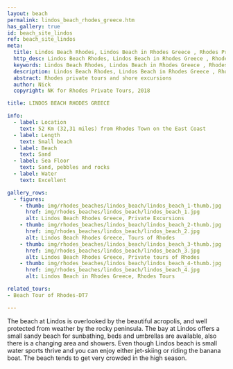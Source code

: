 ```yaml
---
layout: beach
permalink: lindos_beach_rhodes_greece.htm
has_gallery: true
id: beach_site_lindos
ref: beach_site_lindos
meta:
  title: Lindos Beach Rhodes, Lindos Beach in Rhodes Greece , Rhodes Private Tours
  http_desc: Lindos Beach Rhodes, Lindos Beach in Rhodes Greece , Rhodes Private Tours
  keywords: Lindos Beach Rhodes, Lindos Beach in Rhodes Greece , Rhodes Private Tours
  description: Lindos Beach Rhodes, Lindos Beach in Rhodes Greece , Rhodes Private Tours
  abstract: Rhodes private tours and shore excursions
  author: Nick
  copyright: NK for Rhodes Private Tours, 2018

title: LINDOS BEACH RHODES GREECE

info:
  - label: Location
    text: 52 Km (32,31 miles) from Rhodes Town on the East Coast
  - label: Length
    text: Small beach
  - label: Beach
    text: Sand
  - label: Sea Floor
    text: Sand, pebbles and rocks
  - label: Water
    text: Excellent

gallery_rows:
  - figures:
    - thumb: img/rhodes_beaches/lindos_beach/lindos_beach_1-thumb.jpg
      href: img/rhodes_beaches/lindos_beach/lindos_beach_1.jpg
      alt: Lindos Beach Rhodes Greece, Private Excursions
    - thumb: img/rhodes_beaches/lindos_beach/lindos_beach_2-thumb.jpg
      href: img/rhodes_beaches/lindos_beach/lindos_beach_2.jpg
      alt: Lindos Beach Rhodes Greece, Tours of Rhodes
    - thumb: img/rhodes_beaches/lindos_beach/lindos_beach_3-thumb.jpg
      href: img/rhodes_beaches/lindos_beach/lindos_beach_3.jpg
      alt: Lindos Beach Rhodes Greece, Private tours of Rhodes
    - thumb: img/rhodes_beaches/lindos_beach/lindos_beach_4-thumb.jpg
      href: img/rhodes_beaches/lindos_beach/lindos_beach_4.jpg
      alt: Lindos Beach in Rhodes Greece, Rhodes Tours

related_tours:
- Beach Tour of Rhodes-DT7

---
```

The beach at Lindos is overlooked by the beautiful acropolis, and well protected from weather by the rocky peninsula. The bay at Lindos offers a small sandy beach for sunbathing, beds and umbrellas are available, also there is a changing area and showers. Even though Lindos beach is small water sports thrive and you can enjoy either jet-skiing or riding the banana boat. The beach tends to get very crowded in the high season.